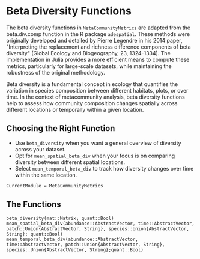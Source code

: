 # Beta Diversity Functions
The beta diversity functions in `MetaCommunityMetrics` are adapted from the beta.div.comp function in the R package `adespatial`. These methods were originally developed and detailed by Pierre Legendre in his 2014 paper, "Interpreting the replacement and richness difference components of beta diversity" (Global Ecology and Biogeography, 23, 1324-1334). The implementation in Julia provides a more efficient means to compute these metrics, particularly for large-scale datasets, while maintaining the robustness of the original methodology.

Beta diversity is a fundamental concept in ecology that quantifies the variation in species composition between different habitats, plots, or over time. In the context of metacommunity analysis, beta diversity functions help to assess how community composition changes spatially across different locations or temporally within a given location.

## Choosing the Right Function
- Use `beta_diversity` when you want a general overview of diversity across your dataset.
- Opt for `mean_spatial_beta_div` when your focus is on comparing diversity between different spatial locations.
- Select `mean_temporal_beta_div` to track how diversity changes over time within the same location.

```@meta
CurrentModule = MetaCommunityMetrics
```
## The Functions
```@docs
beta_diversity(mat::Matrix; quant::Bool)
mean_spatial_beta_div(abundance::AbstractVector, time::AbstractVector, patch::Union{AbstractVector, String}, species::Union{AbstractVector, String}; quant::Bool)
mean_temporal_beta_div(abundance::AbstractVector, time::AbstractVector, patch::Union{AbstractVector, String}, species::Union{AbstractVector, String};quant::Bool)
```

